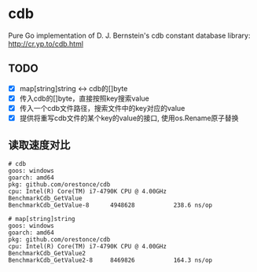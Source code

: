 # cdb
Pure Go implementation of D. J. Bernstein's cdb constant database library: http://cr.yp.to/cdb.html

## TODO
* [x] map[string]string <-> cdb的[]byte
* [x] 传入cdb的[]byte，直接按照key搜索value
* [x] 传入一个cdb文件路径，搜索文件中的key对应的value
* [x] 提供将重写cdb文件的某个key的value的接口, 使用os.Rename原子替换

## 读取速度对比
````
# cdb
goos: windows
goarch: amd64
pkg: github.com/orestonce/cdb
cpu: Intel(R) Core(TM) i7-4790K CPU @ 4.00GHz
BenchmarkCdb_GetValue
BenchmarkCdb_GetValue-8   	 4948628	       238.6 ns/op

# map[string]string
goos: windows
goarch: amd64
pkg: github.com/orestonce/cdb
cpu: Intel(R) Core(TM) i7-4790K CPU @ 4.00GHz
BenchmarkCdb_GetValue2
BenchmarkCdb_GetValue2-8   	 8469826	       164.3 ns/op
````